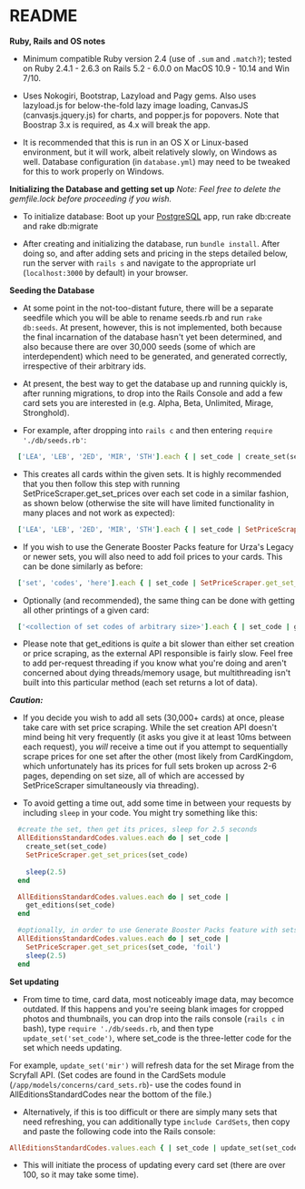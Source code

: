 # README

**Ruby, Rails and OS notes**
* Minimum compatible Ruby version 2.4 (use of `.sum` and `.match?`); tested on Ruby 2.4.1 - 2.6.3 on Rails 5.2 - 6.0.0 on MacOS 10.9 - 10.14 and Win 7/10.

* Uses Nokogiri, Bootstrap, Lazyload and Pagy gems. Also uses lazyload.js for below-the-fold lazy image loading, CanvasJS (canvasjs.jquery.js) for charts, and popper.js for popovers. Note that Boostrap 3.x is required, as 4.x will break the app.

* It is recommended that this is run in an OS X or Linux-based environment, but it will work, albeit relatively slowly, on Windows as well. Database configuration (in `database.yml`) may need to be tweaked for this to work properly on Windows.

**Initializing the Database and getting set up**
*Note: Feel free to delete the gemfile.lock before proceeding if you wish.*

* To initialize database: Boot up your [PostgreSQL](https://www.postgresql.org/download/) app, run rake db:create and rake db:migrate

* After creating and initializing the database, run `bundle install`. After doing so, and after adding sets and pricing in the steps detailed below, run the server with `rails s` and navigate to the appropriate url (`localhost:3000` by default) in your browser.

**Seeding the Database**
* At some point in the not-too-distant future, there will be a separate seedfile which you will be able to rename seeds.rb and run `rake db:seeds`. At present, however, this is not implemented, both because the final incarnation of the database hasn't yet been determined, and also because there are over 30,000 seeds (some of which are interdependent) which need to be generated, and generated correctly, irrespective of their arbitrary ids.

* At present, the best way to get the database up and running quickly is, after running migrations, to drop into the Rails Console and add a few card sets you are interested in (e.g. Alpha, Beta, Unlimited, Mirage, Stronghold).

* For example, after dropping into `rails c` and then entering `require './db/seeds.rb'`:

```ruby
  ['LEA', 'LEB', '2ED', 'MIR', 'STH'].each { | set_code | create_set(set_code) }
```

* This creates all cards within the given sets. It is highly recommended that you then follow this step with running SetPriceScraper.get_set_prices over each set code in a similar fashion, as shown below (otherwise the site will have limited functionality in many places and not work as expected):

```ruby
  ['LEA', 'LEB', '2ED', 'MIR', 'STH'].each { | set_code | SetPriceScraper.get_set_prices(set_code) }
```

* If you wish to use the Generate Booster Packs feature for Urza's Legacy or newer sets, you will also need to add foil prices to your cards. This can be done similarly as before:

```ruby
  ['set', 'codes', 'here'].each { | set_code | SetPriceScraper.get_set_prices(set_code, 'foil') }
```

* Optionally (and recommended), the same thing can be done with getting all other printings of a given card:

```ruby
  ['<collection of set codes of arbitrary size>'].each { | set_code | get_editions(set_code) }
```

* Please note that get_editions is *quite* a bit slower than either set creation or price scraping, as the external API responsible is fairly slow. Feel free to add per-request threading if you know what you're doing and aren't concerned about dying threads/memory usage, but multithreading isn't built into this particular method (each set returns a lot of data).

***Caution:***
* If you decide you wish to add all sets (30,000+ cards) at once, please take care with set price scraping. While the set creation API doesn't mind being hit very frequently (it asks you give it at least 10ms between each request), you _will_ receive a time out if you attempt to sequentially scrape prices for one set after the other (most likely from CardKingdom, which unfortunately has its prices for full sets broken up across 2-6 pages, depending on set size, all of which are accessed by SetPriceScraper simultaneously via threading).

* To avoid getting a time out, add some time in between your requests by including `sleep` in your code. You might try something like this: 

```ruby
  #create the set, then get its prices, sleep for 2.5 seconds
  AllEditionsStandardCodes.values.each do | set_code |
    create_set(set_code)
    SetPriceScraper.get_set_prices(set_code)
    
    sleep(2.5)
  end

  AllEditionsStandardCodes.values.each do | set_code |
    get_editions(set_code)
  end

  #optionally, in order to use Generate Booster Packs feature with sets that contain foils:
  AllEditionsStandardCodes.values.each do | set_code |
    SetPriceScraper.get_set_prices(set_code, 'foil')
    sleep(2.5)
  end
```

**Set updating**
* From time to time, card data, most noticeably image data, may becomce outdated. If this happens and you're seeing blank images for cropped photos and thumbnails, you can drop into the rails console (`rails c` in bash), type `require './db/seeds.rb`, and then type `update_set('set_code')`, where set_code is the three-letter code for the set which needs updating. 

For example, `update_set('mir')` will refresh data for the set Mirage from the Scryfall API. (Set codes are found in the CardSets module (`/app/models/concerns/card_sets.rb`)- use the codes found in AllEditionsStandardCodes near the bottom of the file.) 

* Alternatively, if this is too difficult or there are simply many sets that need refreshing, you can additionally type `include CardSets`, then copy and paste the following code into the Rails console:

```ruby
AllEditionsStandardCodes.values.each { | set_code | update_set(set_code) }
```

* This will initiate the process of updating every card set (there are over 100, so it may take some time).